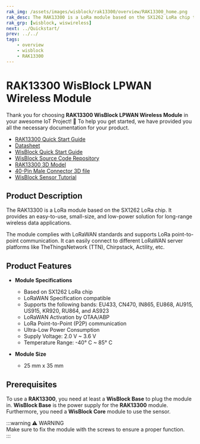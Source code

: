 ```yaml
---
rak_img: /assets/images/wisblock/rak13300/overview/RAK13300_home.png
rak_desc: The RAK13300 is a LoRa module based on the SX1262 LoRa chip that provides an easy-to-use, small-size, low-power solution for long-range wireless data applications.
rak_grp: [wisblock, wiswireless]
next: ../Quickstart/
prev: ../../
tags:
    - overview
    - wisblock
    - RAK13300
---
```



# RAK13300 WisBlock LPWAN Wireless Module

Thank you for choosing **RAK13300 WisBlock LPWAN Wireless Module** in your awesome IoT Project! 🎉 To help you get started, we have provided you all the necessary documentation for your product.

* [RAK13300 Quick Start Guide](../Quickstart/)
* [Datasheet](../Datasheet/)
* <a href="../../Quickstart/" target="_blank">WisBlock Quick Start Guide</a>
* [WisBlock Source Code Repository](https://github.com/RAKWireless/WisBlock/)
* [RAK13300 3D Model](https://downloads.rakwireless.com/3D_File/WisBlock/3D_RAK13300.stp)
* [40-Pin Male Connector 3D file](https://downloads.rakwireless.com/3D_File/Accessory/WisConnector/M40S1003K6M.stp)
* [WisBlock Sensor Tutorial](/Knowledge-Hub/Learn/WisBlock-Sensor-Tutorial/)

<!--**Examples** -->

<!--For All WisBlock Core: -->
<!--* [Sample Code: RAK12012](https://github.com/RAKWireless/WisBlock/blob/master/examples/common/IO/RAK12005_WaterDetector/RAK12005_WaterDetector.ino)-->

## Product Description

The RAK13300 is a LoRa module based on the SX1262 LoRa chip. It provides an easy-to-use, small-size, and low-power solution for long-range wireless data applications.

The module complies with LoRaWAN standards and supports LoRa point-to-point communication. It can easily connect to different LoRaWAN server platforms like TheThingsNetwork (TTN), Chirpstack, Actility, etc.


## Product Features

* **Module Specifications**
    * Based on SX1262 LoRa chip
    * LoRaWAN Specification compatible
    * Supports the following bands: EU433, CN470, IN865, EU868, AU915, US915, KR920, RU864, and AS923
    * LoRaWAN Activation by OTAA/ABP
    * LoRa Point-to-Point (P2P) communication
    * Ultra-Low Power Consumption
    * Supply Voltage: 2.0&nbsp;V ~ 3.6&nbsp;V
    * Temperature Range: -40°&nbsp;C ~ 85°&nbsp;C

* **Module Size**
    * 25&nbsp;mm x 35&nbsp;mm

## Prerequisites

To use a **RAK13300**, you need at least a **WisBlock Base** to plug the module in. **WisBlock Base** is the power supply for the **RAK13300** module. Furthermore, you need a **WisBlock Core** module to use the sensor.

:::warning ⚠️ WARNING    
Make sure to fix the module with the screws to ensure a proper function.    
:::